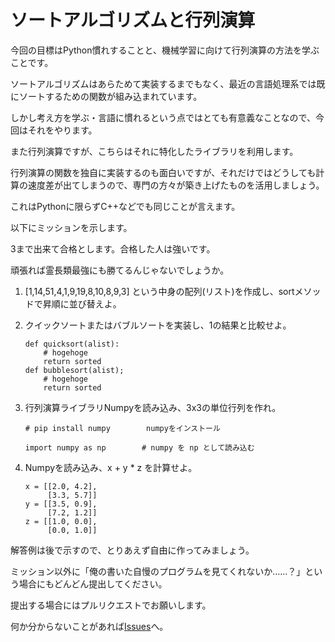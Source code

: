 # ソートアルゴリズムと行列演算

今回の目標はPython慣れすることと、機械学習に向けて行列演算の方法を学ぶことです。

ソートアルゴリズムはあらためて実装するまでもなく、最近の言語処理系では既にソートするための関数が組み込まれています。

しかし考え方を学ぶ・言語に慣れるという点ではとても有意義なことなので、今回はそれをやります。

また行列演算ですが、こちらはそれに特化したライブラリを利用します。

行列演算の関数を独自に実装するのも面白いですが、それだけではどうしても計算の速度差が出てしまうので、専門の方々が築き上げたものを活用しましょう。

これはPythonに限らずC++などでも同じことが言えます。

以下にミッションを示します。

3まで出来て合格とします。合格した人は強いです。

頑張れば霊長類最強にも勝てるんじゃないでしょうか。

1. [1,14,51,4,1,9,19,8,10,8,9,3] という中身の配列(リスト)を作成し、sortメソッドで昇順に並び替えよ。
2. クイックソートまたはバブルソートを実装し、1の結果と比較せよ。

    ```
    def quicksort(alist):
		# hogehoge
		return sorted
	def bubblesort(alist);
		# hogehoge
		return sorted
    ```
3. 行列演算ライブラリNumpyを読み込み、3x3の単位行列を作れ。

    ```
	# pip install numpy        numpyをインストール
    ```

    ```
    import numpy as np        # numpy を np として読み込む
    ```
4. Numpyを読み込み、x + y * z を計算せよ。

    ```
    x = [[2.0, 4.2],
         [3.3, 5.7]]
    y = [[3.5, 0.9],
         [7.2, 1.2]]
    z = [[1.0, 0.0],
         [0.0, 1.0]]
    ```

解答例は後で示すので、とりあえず自由に作ってみましょう。

ミッション以外に「俺の書いた自慢のプログラムを見てくれないか……？」という場合にもどんどん提出してください。

提出する場合にはプルリクエストでお願いします。

何か分からないことがあれば[Issues](https://github.com/PBL-2016/prepare/issues/)へ。
